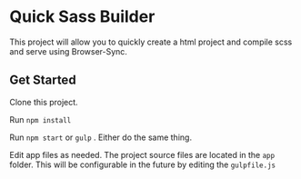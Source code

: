 # Quick Sass Builder

This project will allow you to quickly create a html project and compile scss and serve using Browser-Sync.

## Get Started
Clone this project.

Run `npm install`

Run `npm start` or `gulp` . Either do the same thing.

Edit app files as needed. The project source files are located in the `app` folder. This will be configurable in the future by editing the `gulpfile.js`